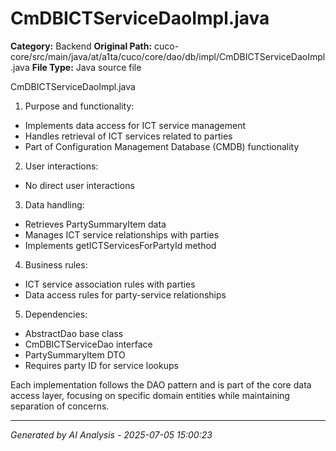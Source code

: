# CmDBICTServiceDaoImpl.java

**Category:** Backend
**Original Path:** cuco-core/src/main/java/at/a1ta/cuco/core/dao/db/impl/CmDBICTServiceDaoImpl.java
**File Type:** Java source file

CmDBICTServiceDaoImpl.java
1. Purpose and functionality:
- Implements data access for ICT service management
- Handles retrieval of ICT services related to parties
- Part of Configuration Management Database (CMDB) functionality

2. User interactions:
- No direct user interactions

3. Data handling:
- Retrieves PartySummaryItem data
- Manages ICT service relationships with parties
- Implements getICTServicesForPartyId method

4. Business rules:
- ICT service association rules with parties
- Data access rules for party-service relationships

5. Dependencies:
- AbstractDao base class
- CmDBICTServiceDao interface
- PartySummaryItem DTO
- Requires party ID for service lookups

Each implementation follows the DAO pattern and is part of the core data access layer, focusing on specific domain entities while maintaining separation of concerns.

---
*Generated by AI Analysis - 2025-07-05 15:00:23*
